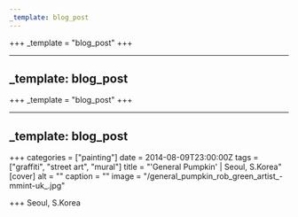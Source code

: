 ```yaml
---
_template: blog_post
---
```












+++
_template = "blog_post"
+++

---
_template: blog_post
---



+++
_template = "blog_post"
+++

---
_template: blog_post
---

+++
categories = ["painting"]
date = 2014-08-09T23:00:00Z
tags = ["graffiti", "street art", "mural"]
title = "'General Pumpkin' | Seoul, S.Korea"
[cover]
alt = ""
caption = ""
image = "/general_pumpkin_rob_green_artist_-mmint-uk_.jpg"

+++
Seoul, S.Korea
